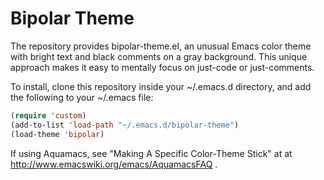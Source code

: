 Bipolar Theme
=============

The repository provides bipolar-theme.el, an unusual Emacs color theme
with bright text and black comments on a gray background.  This unique
approach makes it easy to mentally focus on just-code or just-comments.

To install, clone this repository inside your ~/.emacs.d directory, and add
the following to your ~/.emacs file:

```lisp
(require 'custom)
(add-to-list 'load-path "~/.emacs.d/bipolar-theme")
(load-theme 'bipolar)
```
   
If using Aquamacs, see "Making A Specific Color-Theme Stick" at
at http://www.emacswiki.org/emacs/AquamacsFAQ .

